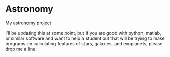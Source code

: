 # Astronomy
My astronomy project

I'll be updating this at some point, but if you are good with python, matlab, or similar software and want to help a student out that will be trying to make programs on calculating features of stars, galaxies, and exoplanets, please drop me a line. 
